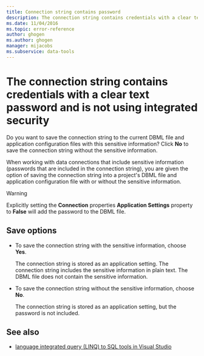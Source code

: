 ```yaml
---
title: Connection string contains password
description: The connection string contains credentials with a clear text password and is not using integrated security
ms.date: 11/04/2016
ms.topic: error-reference
author: ghogen
ms.author: ghogen
manager: mijacobs
ms.subservice: data-tools
---
```


# The connection string contains credentials with a clear text password and is not using integrated security

Do you want to save the connection string to the current DBML file and application configuration files with this sensitive information? Click **No** to save the connection string without the sensitive information.

When working with data connections that include sensitive information (passwords that are included in the connection string), you are given the option of saving the connection string into a project's DBML file and application configuration file with or without the sensitive information.

> [!WARNING]
> Explicitly setting the **Connection** properties **Application Settings** property to **False** will add the password to the DBML file.

## Save options

- To save the connection string with the sensitive information, choose **Yes**.

   The connection string is stored as an application setting. The connection string includes the sensitive information in plain text. The DBML file does not contain the sensitive information.

- To save the connection string without the sensitive information, choose **No**.

   The connection string is stored as an application setting, but the password is not included.

## See also

- [language integrated query (LINQ) to SQL tools in Visual Studio](../data-tools/linq-to-sql-tools-in-visual-studio2.md)
